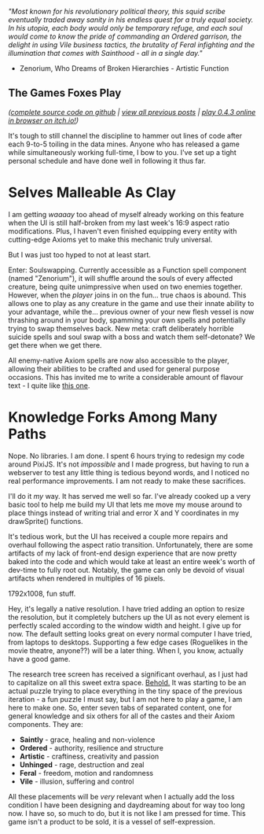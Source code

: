 *"Most known for his revolutionary political theory, this squid scribe eventually traded away sanity in his endless quest for a truly equal society. In his utopia, each body would only be temporary refuge, and each soul would come to know the pride of commanding an Ordered garrison, the delight in using Vile business tactics, the brutality of Feral infighting and the illumination that comes with Sainthood - all in a single day."*

- Zenorium, Who Dreams of Broken Hierarchies - Artistic Function

## The Games Foxes Play
*([complete source code on github](https://github.com/Oneirical/The-Games-Foxes-Play) | [view all previous posts](https://github.com/Oneirical/The-Games-Foxes-Play/tree/main/design/Development%20Logs) | [play 0.4.3 online in browser on itch.io!](https://oneirical.itch.io/tgfp))*

It's tough to still channel the discipline to hammer out lines of code after each 9-to-5 toiling in the data mines. Anyone who has released a game while simultaneously working full-time, I bow to you. I've set up a tight personal schedule and have done well in following it thus far.

# Selves Malleable As Clay

I am getting *waaaay* too ahead of myself already working on this feature when the UI is still half-broken from my last week's 16:9 aspect ratio modifications. Plus, I haven't even finished equipping every entity with cutting-edge Axioms yet to make this mechanic truly universal.

But I was just too hyped to not at least start.

Enter: Soulswapping. Currently accessible as a Function spell component (named "Zenorium"), it will shuffle around the souls of every affected creature, being quite unimpressive when used on two enemies together. However, when the *player* joins in on the fun... true chaos is abound. This allows one to play as any creature in the game and use their innate ability to your advantage, while the... previous owner of your new flesh vessel is now thrashing around in your body, spamming your own spells and potentially trying to swap themselves back. New meta: craft deliberately horrible suicide spells and soul swap with a boss and watch them self-detonate? We get there when we get there.

All enemy-native Axiom spells are now also accessible to the player, allowing their abilities to be crafted and used for general purpose occasions. This has invited me to write a considerable amount of flavour text - I quite like [this one](https://cdn.discordapp.com/attachments/504088568084561930/1109289979525468260/image.png). 

# Knowledge Forks Among Many Paths

Nope. No libraries. I am done. I spent 6 hours trying to redesign my code around PixiJS. It's not *impossible* and I made progress, but having to run a webserver to test any little thing is tedious beyond words, and I noticed no real performance improvements. I am not ready to make these sacrifices.

I'll do it *my* way. It has served me well so far. I've already cooked up a very basic tool to help me build my UI that lets me move my mouse around to place things instead of writing trial and error X and Y coordinates in my drawSprite() functions.

It's tedious work, but the UI has received a couple more repairs and overhaul following the aspect ratio transition. Unfortunately, there are some artifacts of my lack of front-end design experience that are now pretty baked into the code and which would take at least an entire week's worth of dev-time to fully root out. Notably, the game can only be devoid of visual artifacts when rendered in multiples of 16 pixels. 

1792x1008, fun stuff.

Hey, it's legally a native resolution. I have tried adding an option to resize the resolution, but it completely butchers up the UI as not every element is perfectly scaled according to the window width and height. I give up for now. The default setting looks great on every normal computer I have tried, from laptops to desktops. Supporting a few edge cases (Roguelikes in the movie theatre, anyone??) will be a later thing. When I, you know, actually have a good game.

The research tree screen has received a significant overhaul, as I just had to capitalize on all this sweet extra space. [Behold.](https://cdn.discordapp.com/attachments/504088568084561930/1109287403342020679/image.png) It was starting to be an actual puzzle trying to place everything in the tiny space of the previous iteration - a fun puzzle I must say, but I am not here to play a game, I am here to make one. So, enter seven tabs of separated content, one for general knowledge and six others for all of the castes and their Axiom components. They are:

* **Saintly** - grace, healing and non-violence
* **Ordered** - authority, resilience and structure
* **Artistic** - craftiness, creativity and passion
* **Unhinged** - rage, destruction and zeal
* **Feral** - freedom, motion and randomness
* **Vile** - illusion, suffering and control

All these placements will be *very* relevant when I actually add the loss condition I have been designing and daydreaming about for way too long now. I have so, so much to do, but it is not like I am pressed for time. This game isn't a product to be sold, it is a vessel of self-expression.